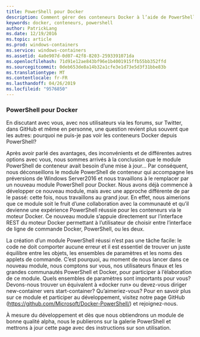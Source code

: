 ```yaml
---
title: PowerShell pour Docker
description: Comment gérer des conteneurs Docker à l’aide de PowerShell
keywords: docker, conteneurs, powershell
author: PatrickLang
ms.date: 12/19/2016
ms.topic: article
ms.prod: windows-containers
ms.service: windows-containers
ms.assetid: 4a0e907d-0d07-42f8-8203-2593391071da
ms.openlocfilehash: 71d91e12ae843bf96e1b4001915ffb55bb352ffd
ms.sourcegitcommit: 0deb653de8a14b32a1cfe3e1d73e5d3f31bbe83b
ms.translationtype: MT
ms.contentlocale: fr-FR
ms.lasthandoff: 04/26/2019
ms.locfileid: "9576850"
---
```

### <a name="powershell-for-docker"></a>PowerShell pour Docker

En discutant avec vous, avec nos utilisateurs via les forums, sur Twitter, dans GitHub et même en personne, une question revient plus souvent que les autres: pourquoi ne puis-je pas voir les conteneurs Docker depuis PowerShell? 

Après avoir parlé des avantages, des inconvénients et de différentes autres options avec vous, nous sommes arrivés à la conclusion que le module PowerShell de conteneur avait besoin d’une mise à jour... Par conséquent, nous déconseillons le module PowerShell de conteneur qui accompagne les préversions de Windows Server2016 et nous travaillons à le remplacer par un nouveau module PowerShell pour Docker.  Nous avons déjà commencé à développer ce nouveau module, mais avec une approche différente de par le passé: cette fois, nous travaillons au grand jour.  En effet, nous aimerions que ce module soit le fruit d’une collaboration avec la communauté et qu’il devienne une expérience PowerShell réussie pour les conteneurs via le moteur Docker.  Ce nouveau module s’appuie directement sur l’interface REST du moteur Docker permettant à l’utilisateur de choisir entre l’interface de ligne de commande Docker, PowerShell, ou les deux.

La création d’un module PowerShell réussi n’est pas une tâche facile: le code ne doit comporter aucune erreur et il est essentiel de trouver un juste équilibre entre les objets, les ensembles de paramètres et les noms des applets de commande.  C’est pourquoi, au moment de nous lancer dans ce nouveau module, nous comptons sur vous, nos utilisateurs finaux et les grandes communautés PowerShell et Docker, pour participer à l’élaboration de ce module.  Quels ensembles de paramètres sont importants pour vous?  Devons-nous trouver un équivalent à «docker run» ou devez-vous diriger new-container vers start-container? Qu’aimeriez-vous?  Pour en savoir plus sur ce module et participer au développement, visitez notre page GitHub (https://github.com/Microsoft/Docker-PowerShell/) et rejoignez-nous.

À mesure du développement et dès que nous obtiendrons un module de bonne qualité alpha, nous le publierons sur la galerie PowerShell et mettrons à jour cette page avec des instructions sur son utilisation.
